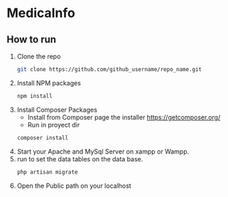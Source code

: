 # MedicaInfo

## How to run

1. Clone the repo
   ```sh
   git clone https://github.com/github_username/repo_name.git
   ```
2. Install NPM packages
   ```sh
   npm install
   ```
3. Install Composer Packages
    * Install from Composer page the installer
    https://getcomposer.org/
    * Run in proyect dir
    ```sh
    composer install
    ```
4. Start your Apache and MySql Server on xampp or Wampp.
5. run to set the data tables on the data base.
    ```sh
    php artisan migrate
    ```
6. Open the Public path on your localhost
